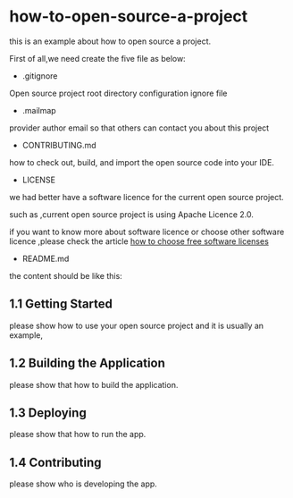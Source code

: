 # how-to-open-source-a-project

this is an example about how to open source a project.

First of all,we need create the five file as below:

- .gitignore

Open source project root directory configuration ignore file

- .mailmap

provider author email so that others can contact you about this project

- CONTRIBUTING.md

how to check out, build, and import the open source code into your IDE.

- LICENSE

we had better have a software licence for the current open source project.

such as ,current open source project is using Apache Licence 2.0.

if you want to know more about software licence or choose other software licence ,please check the article [how to choose free software licenses](http://www.ruanyifeng.com/blog/2011/05/how_to_choose_free_software_licenses.html)

- README.md

the content should be like this:

## 1.1 Getting Started

please show how to use your open source project and it is usually an example,

## 1.2 Building the Application

please show that how to build the application.

## 1.3 Deploying

please show that how to run the app.

## 1.4 Contributing

please show who is developing the app.
